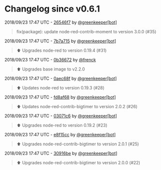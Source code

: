 # Changelog since v0.6.1

2018/09/23 17:47 UTC - [26546f7](https://github.com/hassio-addons/addon-node-red/commit/26546f7302c634e1b352f4cf1da4b04d25b3dd03) by [@greenkeeper[bot]](https://github.com/marketplace/greenkeeper)
> fix(package): update node-red-contrib-moment to version 3.0.0 (#35) 

2018/09/23 17:47 UTC - [7b7a715](https://github.com/hassio-addons/addon-node-red/commit/7b7a71531c44c0f1e8154d4f233647ec321e12fd) by [@greenkeeper[bot]](https://github.com/marketplace/greenkeeper)
> :arrow_up: Upgrades node-red to version 0.19.4 (#31) 

2018/09/23 17:47 UTC - [0b36672](https://github.com/hassio-addons/addon-node-red/commit/0b36672ebdc623e1eb07f362ed1d28046fd8b9b4) by [@frenck](https://github.com/frenck)
> :arrow_up: Upgrades base image to v2.2.0 

2018/09/23 17:47 UTC - [0aec68f](https://github.com/hassio-addons/addon-node-red/commit/0aec68f34987064dc8186a81b348ae0082026c5a) by [@greenkeeper[bot]](https://github.com/marketplace/greenkeeper)
> :arrow_up: Updates node-red to version 0.19.3 (#28) 

2018/09/23 17:47 UTC - [fd8af68](https://github.com/hassio-addons/addon-node-red/commit/fd8af68f2aaf6fdb6079b6f4125eb917a5c2e4c7) by [@greenkeeper[bot]](https://github.com/marketplace/greenkeeper)
> :arrow_up: Updates node-red-contrib-bigtimer to version 2.0.2 (#26) 

2018/09/23 17:47 UTC - [03071c6](https://github.com/hassio-addons/addon-node-red/commit/03071c64fc56424eb0b88e7df1af90f120ebef17) by [@greenkeeper[bot]](https://github.com/marketplace/greenkeeper)
> :arrow_up: Upgrades node-red to version 0.19.2 (#23) 

2018/09/23 17:47 UTC - [e8f15cc](https://github.com/hassio-addons/addon-node-red/commit/e8f15cc6ec6a128861baa9665199e55eb4c80a06) by [@greenkeeper[bot]](https://github.com/marketplace/greenkeeper)
> :arrow_up: Upgrades node-red-contrib-bigtimer to version 2.0.1 (#25) 

2018/09/23 17:47 UTC - [30916be](https://github.com/hassio-addons/addon-node-red/commit/30916be7358e7d3561882309a63814f8e9160389) by [@greenkeeper[bot]](https://github.com/marketplace/greenkeeper)
> :arrow_up: Upgrades node-red-contrib-bigtimer to version 2.0.0 (#22) 

